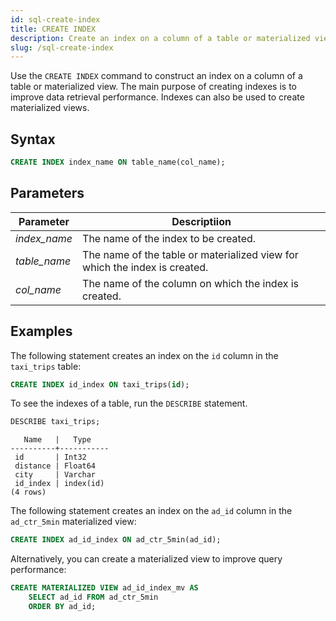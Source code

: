 ```yaml
---
id: sql-create-index
title: CREATE INDEX
description: Create an index on a column of a table or materialized view to speed up data retrieval.
slug: /sql-create-index
---
```


Use the `CREATE INDEX` command to construct an index on a column of a table or materialized view. The main purpose of creating indexes is to improve data retrieval performance. Indexes can also be used to create materialized views.


## Syntax

```sql
CREATE INDEX index_name ON table_name(col_name);
```

## Parameters

| Parameter| Descriptiion|
|-----------|-------------|
|*index_name*    |The name of the index to be created.|
|*table_name*    |The name of the table or materialized view for which the index is created.|
|*col_name*      |The name of the column on which the index is created.|

## Examples

The following statement creates an index on the `id` column in the `taxi_trips` table:

```sql
CREATE INDEX id_index ON taxi_trips(id);
```

To see the indexes of a table, run the `DESCRIBE` statement.

```sql
DESCRIBE taxi_trips;
```
```
   Name   |   Type    
----------+-----------
 id       | Int32
 distance | Float64
 city     | Varchar
 id_index | index(id)
(4 rows)
```

The following statement creates an index on the `ad_id` column in the `ad_ctr_5min` materialized view:
```sql
CREATE INDEX ad_id_index ON ad_ctr_5min(ad_id);
```

Alternatively, you can create a materialized view to improve query performance:
```sql
CREATE MATERIALIZED VIEW ad_id_index_mv AS 
    SELECT ad_id FROM ad_ctr_5min
    ORDER BY ad_id;
```


